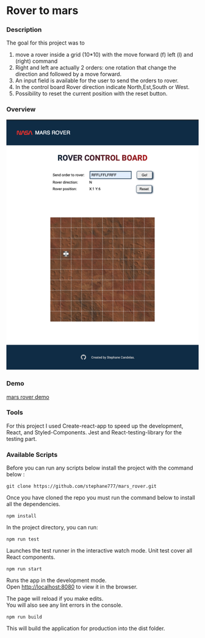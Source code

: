 # Rover to mars

### Description

The goal for this project was to

1. move a rover inside a grid (10\*10) with the move forward (f) left (l) and (right) command
2. Right and left are actually 2 orders: one rotation that change the direction and followed by a move forward.
3. An input field is available for the user to send the orders to rover.
4. In the control board Rover direction indicate North,Est,South or West.
5. Possibility to reset the current position with the reset button.

### Overview

![mars rover](./src/assets/imgs/mars_rover.png)

### Demo

[mars rover demo](https://share.getcloudapp.com/v1ub0y0w)

### Tools

For this project I used Create-react-app to speed up the development, React, and Styled-Components.
Jest and React-testing-library for the testing part.

### Available Scripts

Before you can run any scripts below install the project with the command below :

```
git clone https://github.com/stephane777/mars_rover.git
```

Once you have cloned the repo you must run the command below to install all the dependencies.

```
npm install
```

In the project directory, you can run:

```
npm run test
```

Launches the test runner in the interactive watch mode.
Unit test cover all React components.

```
npm run start
```

Runs the app in the development mode.\
Open [http://localhost:8080](http://localhost:8080/) to view it in the browser.

The page will reload if you make edits.\
You will also see any lint errors in the console.

```
npm run build
```

This will build the application for production into the dist folder.

